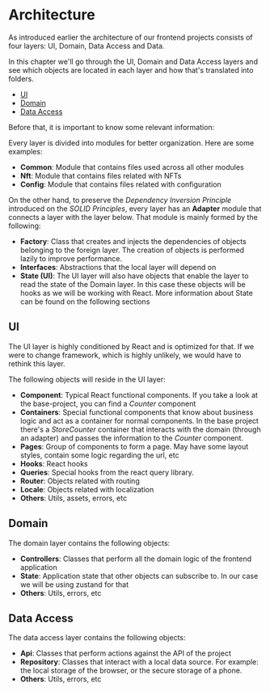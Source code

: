# Architecture

As introduced earlier the architecture of our frontend projects consists of four layers: UI, Domain, Data Access and Data.

In this chapter we'll go through the UI, Domain and Data Access layers and see which objects are located in each layer and how that's translated into folders.

- [UI](#ui)
- [Domain](#domain)
- [Data Access](#data-access)

Before that, it is important to know some relevant information:

Every layer is divided into modules for better organization. Here are some examples:

- **Common**: Module that contains files used across all other modules
- **Nft**: Module that contains files related with NFTs
- **Config**: Module that contains files related with configuration

On the other hand, to preserve the _Dependency Inversion Principle_ introduced on the _SOLID Principles_, every layer has an **Adapter** module that connects a layer with the layer below. That module is mainly formed by the following:

- **Factory**: Class that creates and injects the dependencies of objects belonging to the foreign layer. The creation of objects is performed lazily to improve performance.
- **Interfaces**: Abstractions that the local layer will depend on
- **State (UI)**: The UI layer will also have objects that enable the layer to read the state of the Domain layer. In this case these objects will be hooks as we will be working with React. More information about State can be found on the following sections

## UI

The UI layer is highly conditioned by React and is optimized for that. If we were to change framework, which is highly unlikely, we would have to rethink this layer.

The following objects will reside in the UI layer:

- **Component**: Typical React functional components. If you take a look at the base-project, you can find a _Counter_ component
- **Containers**: Special functional components that know about business logic and act as a container for normal components. In the base project there's a _StoreCounter_ container that interacts with the domain (through an adapter) and passes the information to the _Counter_ component.
- **Pages**: Group of components to form a page. May have some layout styles, contain some logic regarding the url, etc
- **Hooks**: React hooks
- **Queries**: Special hooks from the react query library.
- **Router**: Objects related with routing
- **Locale**: Objects related with localization
- **Others**: Utils, assets, errors, etc

## Domain

The domain layer contains the following objects:

- **Controllers**: Classes that perform all the domain logic of the frontend application
- **State**: Application state that other objects can subscribe to. In our case we will be using zustand for that
- **Others**: Utils, errors, etc

## Data Access

The data access layer contains the following objects:

- **Api**: Classes that perform actions against the API of the project
- **Repository**: Classes that interact with a local data source. For example: the local storage of the browser, or the secure storage of a phone.
- **Others**: Utils, errors, etc
